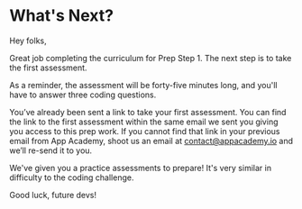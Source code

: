 # What's Next?

Hey folks,

Great job completing the curriculum for Prep Step 1. The next step is to take
the first assessment.

As a reminder, the assessment will be forty-five minutes long, and you'll have
to answer three coding questions.

You’ve already been sent a link to take your first assessment. You can find the
link to the first assessment within the same email we sent you giving you access
to this prep work. If you cannot find that link in your previous email from App
Academy, shoot us an email at contact@appacademy.io and we’ll re-send it to you.

We've given you a practice assessments to prepare! It's very similar in
difficulty to the coding challenge.

Good luck, future devs!
